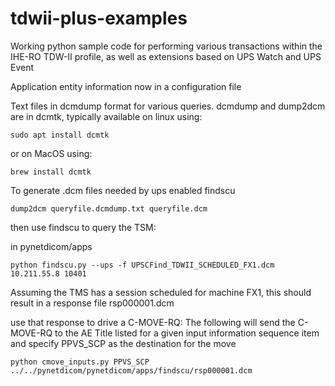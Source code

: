 # tdwii-plus-examples
Working python sample code for performing various transactions within the IHE-RO TDW-II profile, as well as extensions based on UPS Watch and UPS Event

Application entity information now in a configuration file

Text files in dcmdump format for various queries.
dcmdump and dump2dcm are in dcmtk, typically available 
on linux using:
```console
sudo apt install dcmtk
```
or
on MacOS using:
```console
brew install dcmtk 
```
To generate .dcm files needed by ups enabled findscu
```console
dump2dcm queryfile.dcmdump.txt queryfile.dcm
```

then use findscu to query the TSM:

in pynetdicom/apps

```console
python findscu.py --ups -f UPSCFind_TDWII_SCHEDULED_FX1.dcm 10.211.55.8 10401

```
Assuming the TMS has a session scheduled for machine FX1, this should result in a response file
rsp000001.dcm

use that response to drive a C-MOVE-RQ:
The following will send the C-MOVE-RQ to the AE Title listed for a given input information sequence item and specify PPVS_SCP as the destination for the move
```console
python cmove_inputs.py PPVS_SCP ../../pynetdicom/pynetdicom/apps/findscu/rsp000001.dcm
```


